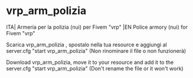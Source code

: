 # vrp_arm_polizia
ITA| Armeria per la polizia (nui) per Fivem "vrp" |EN Police armory (nui) for Fivem "vrp"

Scarica vrp_arm_polizia , spostalo nella tua resource e aggiungi al server.cfg "start vrp_arm_polizia"  (Non rinominare il file o non funzionerà)

Download vrp_arm_polizia, move it to your resource  and add it to the server.cfg "start vrp_arm_polizia" (Don't rename the file or it won't work)
